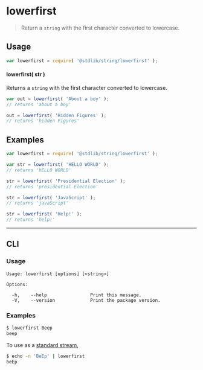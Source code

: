 <!--

@license Apache-2.0

Copyright (c) 2021 The Stdlib Authors.

Licensed under the Apache License, Version 2.0 (the "License");
you may not use this file except in compliance with the License.
You may obtain a copy of the License at

   http://www.apache.org/licenses/LICENSE-2.0

Unless required by applicable law or agreed to in writing, software
distributed under the License is distributed on an "AS IS" BASIS,
WITHOUT WARRANTIES OR CONDITIONS OF ANY KIND, either express or implied.
See the License for the specific language governing permissions and
limitations under the License.

-->

# lowerfirst

> Return a `string` with the first character converted to lowercase.

<section class="usage">

## Usage

```javascript
var lowerfirst = require( '@stdlib/string/lowerfirst' );
```

#### lowerfirst( str )

Returns a `string` with the first character converted to lowercase.

```javascript
var out = lowerfirst( 'About a boy' );
// returns 'about a boy'

out = lowerfirst( 'Hidden Figures' );
// returns 'hidden Figures'
```

</section>

<!-- /.usage -->

<section class="examples">

## Examples

<!-- eslint no-undef: "error" -->

```javascript
var lowerfirst = require( '@stdlib/string/lowerfirst' );

var str = lowerfirst( 'HELLO WORLD' );
// returns 'hELLO WORLD'

str = lowerfirst( 'Presidential Election' );
// returns 'presidential Election'

str = lowerfirst( 'JavaScript' );
// returns 'javaScript'

str = lowerfirst( 'Help!' );
// returns 'help!'
```

</section>

<!-- /.examples -->

* * *

<section class="cli">

## CLI

<section class="usage">

### Usage

```text
Usage: lowerfirst [options] [<string>]

Options:

  -h,    --help                Print this message.
  -V,    --version             Print the package version.
```

</section>

<!-- /.usage -->

<section class="examples">

### Examples

```bash
$ lowerfirst Beep
beep
```

To use as a [standard stream][standard-streams],

```bash
$ echo -n 'BeEp' | lowerfirst
beEp
```

</section>

<!-- /.examples -->

</section>

<!-- /.cli -->

<section class="links">

[standard-streams]: https://en.wikipedia.org/wiki/Standard_streams

</section>

<!-- /.links -->
